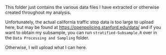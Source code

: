 This folder just contains the various data files I have extracted or otherwise created throughout my analysis. 

Unfortunately, the actual california traffic stop data is too large to upload here, but may be found at https://openpolicing.stanford.edu/data/ and if you want to obtain my subsample, you can run `stratified-Subsample.R` over in the `Data Processing and Sampling` folder. 

Otherwise, I will upload what I can here.
